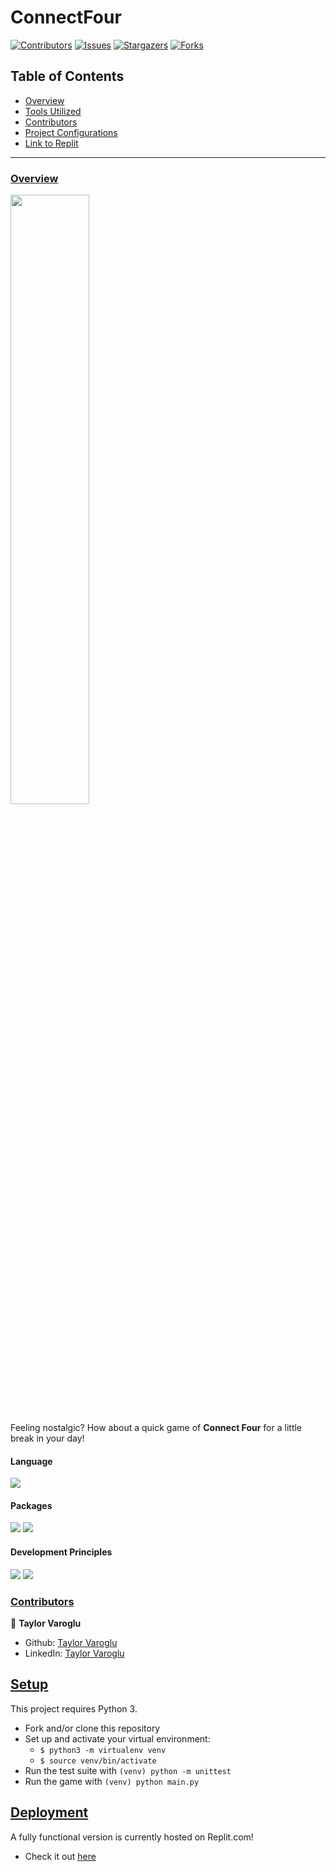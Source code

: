 # ConnectFour

[![Contributors][contributors-shield]][contributors-url]
[![Issues][issues-shield]][issues-url]
[![Stargazers][stars-shield]][stars-url]
[![Forks][forks-shield]][forks-url]
</br>


## Table of Contents

- [Overview](#overview)
- [Tools Utilized](#language)
- [Contributors](#contributors)
- [Project Configurations](#setup)
- [Link to Replit](#deployment)


------

### <ins>Overview</ins>
<img src="https://user-images.githubusercontent.com/58891447/141860830-780cd2a5-0c87-434d-893c-c44bc3673cbd.jpeg" width=50%/>  

</br>

Feeling nostalgic? How about a quick game of **Connect Four** for a little break in your day!


#### Language
<p>
  <img src="https://img.shields.io/badge/Python-1572B6.svg?&style=flaste&logo=python&logoColor=white" />
</p>

#### Packages
<p>
  <img src="https://img.shields.io/badge/virtualenv-1572B6.svg?&style=flaste&logo=python&logoColor=white" />  
  <img src="https://img.shields.io/badge/unittest-1572B6.svg?&style=flaste&logo=python&logoColor=white" />
</p>

#### Development Principles
<p>
  <img src="https://img.shields.io/badge/OOP-b81818.svg?&style=flaste&logo=OOP&logoColor=white" />
  <img src="https://img.shields.io/badge/TDD-b87818.svg?&style=flaste&logo=TDD&logoColor=white" />
</p>

### <ins>Contributors</ins>

👤  **Taylor Varoglu**
- Github: [Taylor Varoglu](https://github.com/tvaroglu)
- LinkedIn: [Taylor Varoglu](https://www.linkedin.com/in/taylorvaroglu/)


## <ins>Setup</ins>

This project requires Python 3.

* Fork and/or clone this repository
* Set up and activate your virtual environment:
    * `$ python3 -m virtualenv venv`
    * `$ source venv/bin/activate`
* Run the test suite with `(venv) python -m unittest`
* Run the game with `(venv) python main.py`

## <ins>Deployment</ins>

A fully functional version is currently hosted on Replit.com!
  * Check it out [here](https://replit.com/@tvaroglu/connectfour#welcome.txt)


<!-- MARKDOWN LINKS & IMAGES -->

[contributors-shield]: https://img.shields.io/github/contributors/tvaroglu/connect_four.svg?style=flat
[contributors-url]: https://github.com/tvaroglu/connect_four/graphs/contributors
[forks-shield]: https://img.shields.io/github/forks/tvaroglu/connect_four.svg?style=flat
[forks-url]: https://github.com/tvaroglu/connect_four/network/members
[stars-shield]: https://img.shields.io/github/stars/tvaroglu/connect_four.svg?style=flat
[stars-url]: https://github.com/tvaroglu/connect_four/stargazers
[issues-shield]: https://img.shields.io/github/issues/tvaroglu/connect_four.svg?style=flat
[issues-url]: https://github.com/tvaroglu/connect_four/issues
